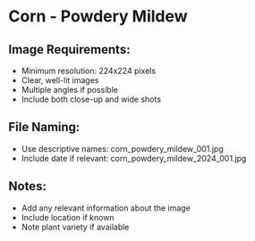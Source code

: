 # Corn - Powdery Mildew

## Image Requirements:
- Minimum resolution: 224x224 pixels
- Clear, well-lit images
- Multiple angles if possible
- Include both close-up and wide shots

## File Naming:
- Use descriptive names: corn_powdery_mildew_001.jpg
- Include date if relevant: corn_powdery_mildew_2024_001.jpg

## Notes:
- Add any relevant information about the image
- Include location if known
- Note plant variety if available
